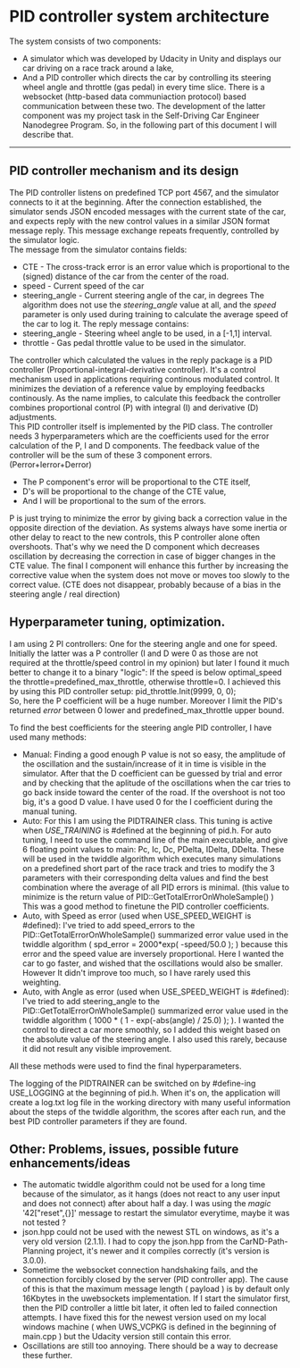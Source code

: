 # PID controller system architecture
The system consists of two components:
- A simulator which was developed by Udacity in Unity and displays our car driving on a race track around a lake,
- And a PID controller which directs the car by controlling its steering wheel angle and throttle (gas pedal) in every time slice.
  There is a websocket (http-based data communiaction protocol) based communication between these two. 
The development of the latter component was my project task in the Self-Driving Car Engineer Nanodegree Program. So, in the following part of this document I will describe that.

---

## PID controller mechanism and its design

The PID controller listens on predefined TCP port 4567, and the simulator connects to it at the beginning. 
After the connection established, the simulator sends JSON encoded messages with the current state of the car, and expects reply with the new control values in a similar JSON format message reply. This message exchange repeats frequently, controlled by the simulator logic.      
The message from the simulator contains fields:
- CTE - The cross-track error is an error value which is proportional to the (signed) distance of the car from the center of the road.
- speed - Current speed of the car
- steering_angle - Current steering angle of the car, in degrees
  The algorithm does not use the _steering_angle_ value at all, and the _speed_ parameter is only used during training to calculate the average speed of the car to log it.
The reply message contains:
- steering_angle - Steering wheel angle to be used, in a [-1,1] interval. 
- throttle - Gas pedal throttle value to be used in the simulator.

The controller which calculated the values in the reply package is a PID controller (Proportional-integral-derivative controller). It's a control mechanism used in applications requiring continous modulated control. It minimizes the deviation of a reference value by employing feedbacks continously.
As the name implies, to calculate this feedback the controller combines proportional control (P) with integral (I) and derivative (D) adjustments.   
This PID controller itself is implemented by the PID class. The controller needs 3 hyperparameters which are the coefficients used for the error calculation of the P, I and D components. 
The feedback value of the controller will be the sum of these 3 component errors. (Perror+Ierror+Derror)
- The P component's error will be proportional to the CTE itself,  
- D's will be proportional to the change of the CTE value,
- And I will be proportional to the sum of the errors.

P is just trying to minimize the error by giving back a correction value in the opposite direction of the deviation. As systems always have some inertia or other delay to react to the new controls, this P controller alone often overshoots. That's why we need the D component which decreases oscillation by decreasing the correction in case of bigger changes in the CTE value. 
The final I component will enhance this further by increasing the corrective value when the system does not move or moves too slowly to the correct value. (CTE does not disappear, probably because of a bias in the steering angle / real direction)    

## Hyperparameter tuning, optimization.

I am using 2 PI controllers: One for the steering angle and one for speed. Initially the latter was a P controller (I and D were 0 as those are not required at the throttle/speed control in my opinion) but later I found it much better to change it to a binary "logic": If the speed is below optimal_speed the throttle=predefined_max_throttle, otherwise throttle=0. I achieved this by using this PID controller setup:
        pid_throttle.Init(9999, 0, 0);      
So, here the P coefficient will be a huge number. Moreover I limit the PID's returned _error_ between 0 lower and predefined_max_throttle upper bound.

To find the best coefficients for the steering angle PID controller, I have used many methods:
- Manual: Finding a good enough P value is not so easy, the amplitude of the oscillation and the sustain/increase of it in time is visible in the simulator. After that the D coefficient can be guessed by trial and error and by checking that the aplitude of the oscillations when the car tries to go back inside toward the center of the road. If the overshoot is not too big, it's a good D value. I have used 0 for the I coefficient during the manual tuning.
- Auto: For this I am using the PIDTRAINER class. This tuning is active when _USE_TRAINING_ is #defined at the beginning of pid.h. For auto tuning, I need to use the command line of the main executable, and give 6 floating point values to main: Pc, Ic, Dc, PDelta, IDelta, DDelta. These will be used in the twiddle algorithm which executes many simulations on a predefined short part of the race track and tries to modify the 3 parameters with their corresponding delta values and find the best combination where the average of all PID errors is minimal. (this value to minimize is the return value of PID::GetTotalErrorOnWholeSample() ) This was a good method to finetune the PID controller coefficients.              
- Auto, with Speed as error (used when USE_SPEED_WEIGHT is #defined): I've tried to add speed_errors to the PID::GetTotalErrorOnWholeSample() summarized error value used in the twiddle algorithm ( spd_error = 2000*exp( -speed/50.0 ); ) because this error and the speed value are inversely proportional. Here I wanted the car to go faster, and wished that the oscillations would also be smaller. However It didn't improve too much, so I have rarely used this weighting. 
- Auto, with Angle as error (used when USE_SPEED_WEIGHT is #defined): I've tried to add steering_angle to the PID::GetTotalErrorOnWholeSample() summarized error value used in the twiddle algorithm ( 1000 * ( 1 - exp(-abs(angle) / 25.0) ); ). I wanted the control to direct a car more smoothly, so I added this weight based on the absolute value of the steering angle. I also used this rarely, because it did not result any visible improvement.

All these methods were used to find the final hyperparameters.  

The logging of the PIDTRAINER can be switched on by #define-ing USE_LOGGING at the beginning of pid.h. When it's on, the application will create a log.txt log file in the working directory with many useful information about the steps of the twiddle algorithm, the scores after each run, and the best PID controller parameters if they are found. 
 
## Other: Problems, issues, possible future enhancements/ideas

* The automatic twiddle algorithm could not be used for a long time because of the simulator, as it hangs (does not react to any user input and does not connect) after about half a day. I was using the _magic_ '42["reset",{}]' message to restart the simulator everytime, maybe it was not tested ? 
* json.hpp could not be used with the newest STL on windows, as it's a very old version (2.1.1). I had to copy the json.hpp from the CarND-Path-Planning project, it's newer and it compiles correctly (it's version is 3.0.0). 
* Sometime the websocket connection handshaking fails, and the connection forcibly closed by the server (PID controller app). The cause of this is that the maximum message length ( payload ) is by default only 16Kbytes in the uwebsockets implementation. If I start the simulator first, then the PID controller a little bit later, it often led to failed connection attempts. I have fixed this for the newest version used on my local windows machine ( when UWS_VCPKG is defined in the beginning of main.cpp ) but the Udacity version still contain this error.      
* Oscillations are still too annoying. There should be a way to decrease these further. 

 
